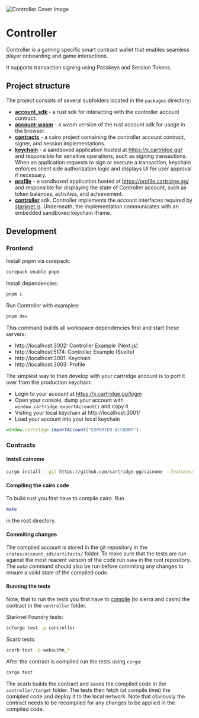 ![Controller Cover Image](.github/cover.png)

# Controller

Controller is a gaming specific smart contract wallet that enables seamless
player onboarding and game interactions.

It supports transaction signing using Passkeys and Session Tokens.

## Project structure

The project consists of several subfolders located in the `packages` directory:

- **[account_sdk](packages/account_sdk)** - a rust sdk for interacting with the
  controller account contract.
- **[account-wasm](packages/account-wasm)** - a wasm version of the rust account
  sdk for usage in the browser.
- **[contracts](packages/contracts)** - a cairo project containing the
  controller account contract, signer, and session implementations.
- **[keychain](packages/keychain)** - a sandboxed application hosted at
  https://x.cartridge.gg/ and responsible for sensitive operations, such as
  signing transactions. When an application requests to sign or execute a
  transaction, keychain enforces client side authorization logic and displays UI
  for user approval if necessary.
- **[profile](packages/profile)** - a sandboxed application hosted at
  https://profile.cartridge.gg/ and responsible for displaying the state of
  Controller account, such as token balances, activities, and achievement.
- **[controller](packages/controller)** sdk. Controller implements the account
  interfaces required by [starknet.js](https://github.com/0xs34n/starknet.js).
  Underneath, the implementation communicates with an embedded sandboxed
  keychain iframe.

## Development

### Frontend

Install pnpm via corepack:

```sh
corepack enable pnpm
```

Install dependencies:

```sh
pnpm i
```

Run Controller with examples:

```sh
pnpm dev
```

This command builds all workspace dependencies first and start these servers:

- http://localhost:3002: Controller Example (Next.js)
- http://localhost:5174: Controller Example (Svelte)
- http://localhost:3001: Keychain
- http://localhost:3003: Profile

The simplest way to then develop with your cartridge account is to port it over
from the production keychain:

- Login to your account at https://x.cartridge.gg/login
- Open your console, dump your account with `window.cartridge.exportAccount()`
  and copy it
- Visting your local keychain at http://localhost:3001/
- Load your account into your local keychain

```js
window.cartridge.importAccount("EXPORTED ACCOUNT");
```

### Contracts

#### Install cainome

```bash
cargo install --git https://github.com/cartridge-gg/cainome --features="build-binary"
```

#### Compiling the cairo code

To build rust you first have to compile cairo. Run

```bash
make
```

in the root directory.

#### Commiting changes

The compiled account is stored in the git repository in the
`crates/account_sdk/artifacts/` folder. To make sure that the tests are run
against the most reacent version of the code run `make` in the root repository.
The `make` command should also be run before commiting any changes to ensure a
valid state of the compiled code.

#### Running the tests

Note, that to run the tests you first have to
[compile](#compiling-the-cairo-code) (to sierra and casm) the contract in the
`controller` folder.

Starknet Foundry tests:

```bash
snforge test -p controller
```

Scarb tests:

```bash
scarb test -p webauthn_*
```

After the contract is compiled run the tests using `cargo`:

```bash
cargo test
```

The scarb builds the contract and saves the compiled code in the
`controller/target` folder. The tests then fetch (at compile time) the comipled
code and deploy it to the local network. Note that obviously the contract needs
to be recompiled for any changes to be applied in the compiled code.
